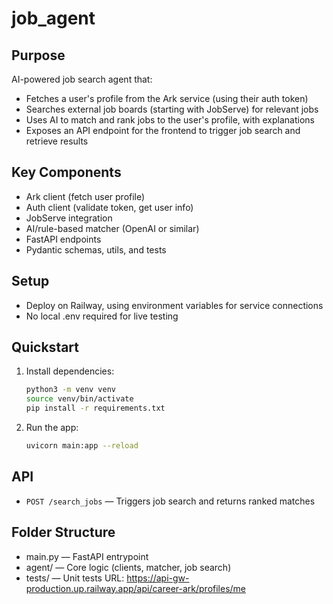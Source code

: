 # job_agent

## Purpose
AI-powered job search agent that:
- Fetches a user's profile from the Ark service (using their auth token)
- Searches external job boards (starting with JobServe) for relevant jobs
- Uses AI to match and rank jobs to the user's profile, with explanations
- Exposes an API endpoint for the frontend to trigger job search and retrieve results

## Key Components
- Ark client (fetch user profile)
- Auth client (validate token, get user info)
- JobServe integration
- AI/rule-based matcher (OpenAI or similar)
- FastAPI endpoints
- Pydantic schemas, utils, and tests

## Setup
- Deploy on Railway, using environment variables for service connections
- No local .env required for live testing

## Quickstart
1. Install dependencies:
   ```bash
   python3 -m venv venv
   source venv/bin/activate
   pip install -r requirements.txt
   ```
2. Run the app:
   ```bash
   uvicorn main:app --reload
   ```

## API
- `POST /search_jobs` — Triggers job search and returns ranked matches

## Folder Structure
- main.py — FastAPI entrypoint
- agent/ — Core logic (clients, matcher, job search)
- tests/ — Unit tests URL: https://api-gw-production.up.railway.app/api/career-ark/profiles/me